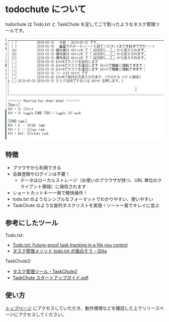 # todochute について
todochute は Todo.txt と TaskChute を足して二で割ったようなタスク管理ツールです。

![todochute_image.jpg](img/todochute_image.jpg)

## 特徴
- ブラウザから利用できる
- 会員登録やログインは不要！
  - データはローカルストレージ（お使いのブラウザが持つ、URL 単位のクライアント領域）に保存されます
- ショートカットキー一発で軽快操作！
- todo.txt のようなシンプルなフォーマットでわかりやすい、使いやすい
- TaskChute のような直列タスクリストを実現！ソート一発でキレイに並ぶ

## 参考にしたツール
Todo.txt:

- [Todo.txt: Future-proof task tracking in a file you control](http://todotxt.org/)
- [タスク管理メソッド todo.txt が面白そう - Qiita](https://qiita.com/sta/items/0f72c9c956cf05df8141)

TaskChute2:

- [タスク管理ツール・TaskChute2](https://cyblog.biz/pro/taskchute2/index2.php)
- [TaskChute スタートアップガイド.pdf](https://cyblog.biz/file/TC2StartupGuide.pdf)

## 使い方
[トップページ](index.html) にアクセスしていただき、動作環境などを確認した上でリリースページにアクセスしてください。
